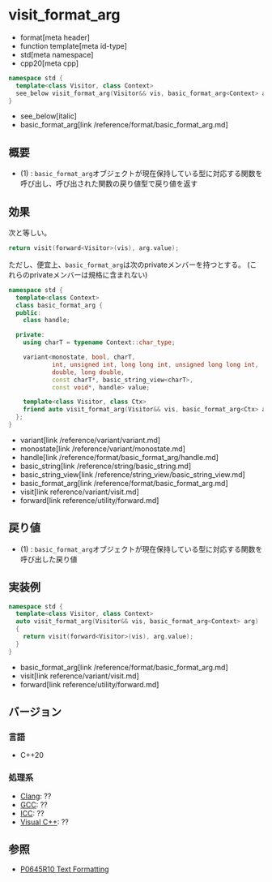 # visit_format_arg

* format[meta header]
* function template[meta id-type]
* std[meta namespace]
* cpp20[meta cpp]

```cpp
namespace std {
  template<class Visitor, class Context>
  see_below visit_format_arg(Visitor&& vis, basic_format_arg<Context> arg); // (1)
}
```
* see_below[italic]
* basic_format_arg[link /reference/format/basic_format_arg.md]

## 概要

* (1) : `basic_format_arg`オブジェクトが現在保持している型に対応する関数を呼び出し、呼び出された関数の戻り値型で戻り値を返す

## 効果

次と等しい。

```cpp
return visit(forward<Visitor>(vis), arg.value);
```

ただし、便宜上、`basic_format_arg`は次のprivateメンバーを持つとする。
(これらのprivateメンバーは規格に含まれない)

```cpp
namespace std {
  template<class Context>
  class basic_format_arg {
  public:
    class handle;

  private:
    using charT = typename Context::char_type;

    variant<monostate, bool, charT,
            int, unsigned int, long long int, unsigned long long int,
            double, long double,
            const charT*, basic_string_view<charT>,
            const void*, handle> value;

    template<class Visitor, class Ctx>
    friend auto visit_format_arg(Visitor&& vis, basic_format_arg<Ctx> arg);
  };
}
```
* variant[link /reference/variant/variant.md]
* monostate[link /reference/variant/monostate.md]
* handle[link /reference/format/basic_format_arg/handle.md]
* basic_string[link /reference/string/basic_string.md]
* basic_string_view[link /reference/string_view/basic_string_view.md]
* basic_format_arg[link /reference/format/basic_format_arg.md]
* visit[link reference/variant/visit.md]
* forward[link reference/utility/forward.md]

## 戻り値

* (1) : `basic_format_arg`オブジェクトが現在保持している型に対応する関数を呼び出した戻り値

## 実装例
```cpp
namespace std {
  template<class Visitor, class Context>
  auto visit_format_arg(Visitor&& vis, basic_format_arg<Context> arg)
  {
    return visit(forward<Visitor>(vis), arg.value);
  }
}
```
* basic_format_arg[link /reference/format/basic_format_arg.md]
* visit[link reference/variant/visit.md]
* forward[link reference/utility/forward.md]

## バージョン
### 言語
- C++20

### 処理系
- [Clang](/implementation.md#clang): ??
- [GCC](/implementation.md#gcc): ??
- [ICC](/implementation.md#icc): ??
- [Visual C++](/implementation.md#visual_cpp): ??

## 参照

* [P0645R10 Text Formatting](http://www.open-std.org/jtc1/sc22/wg21/docs/papers/2019/p0645r10.html)
